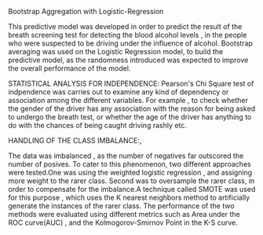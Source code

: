 
Bootstrap Aggregation with Logistic-Regression

This predictive model was developed in order to predict the result of the breath screening test for detecting the blood alcohol levels , in the people who were suspected to be driving under the influence of alcohol. Bootstrap averaging was used on the Logistic Regression model, to build the predictive model, as the randomness introduced was expected to improve the overall performance of the model.  

STATISTICAL ANALYSIS FOR INDEPENDENCE:
Pearson's Chi Square test of indpendence was carries out to examine any kind of dependency or association among the different variables. For example , to check whether the gender of the driver has any association with the reason for being asked to undergo the breath test, or whether the age of the driver has anything to do with the chances of being caught driving rashly etc.


HANDLING OF THE CLASS IMBALANCE:,

The data was imbalanced , as the number of negatives far outscored the number of posives. To cater to this phenomenon, two different approaches were tested.One was using the weighted logistic regression , and assigning more weight to the rarer class. Second was to oversample the rarer class, in order to compensate for the imbalance.A technique called SMOTE was used for this purpose , which uses the K nearest neighbors method to artificially generate the instances of the rarer class.  The performance of the two methods were evaluated using different metrics such as Area under the ROC curve(AUC) , and the Kolmogorov-Smirnov Point in the K-S curve. 


